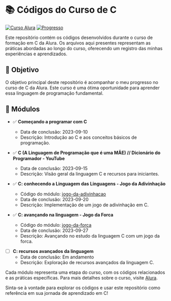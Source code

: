 # 📚 Códigos do Curso de C

[![Curso Alura](https://img.shields.io/badge/Curso-Alura-blue)](https://cursos.alura.com.br/formacao-linguagem-c)
[![Progresso](https://img.shields.io/badge/Progresso-80%25-yellow)](https://cursos.alura.com.br/formacao-linguagem-c)

Este repositório contém os códigos desenvolvidos durante o curso de formação em C da Alura. Os arquivos aqui presentes representam as práticas abordadas ao longo do curso, oferecendo um registro das minhas experiências e aprendizados.

## 🎯 Objetivo

O objetivo principal deste repositório é acompanhar o meu progresso no curso de C da Alura. Este curso é uma ótima oportunidade para aprender essa linguagem de programação fundamental.

## 📂 Módulos

- ✅ **Começando a programar com C**
  - Data de conclusão: 2023-09-10
  - Descrição: Introdução ao C e aos conceitos básicos de programação.

- ✅ **C (A Linguagem de Programação que é uma MÃE) // Dicionário do Programador - YouTube**
  - Data de conclusão: 2023-09-15
  - Descrição: Visão geral da linguagem C e recursos para iniciantes.

- ✅ **C: conhecendo a Linguagem das Linguagens - Jogo da Adivinhação**
  - Código do módulo: [jogo-da-adivinhacao](https://github.com/DanielleBritoEvangelista/estudo-C/blob/main/jogoDaAdvinhacao.c)
  - Data de conclusão: 2023-09-20
  - Descrição: Implementação de um jogo de adivinhação em C.

- ✅ **C: avançando na linguagem - Jogo da Forca**
  - Código do módulo: [jogo-da-forca](https://github.com/DanielleBritoEvangelista/estudo-C/blob/main/jogoDaForca.c)
  - Data de conclusão: 2023-09-27
  - Descrição: Avançando no estudo da linguagem C com um jogo da forca.

- [ ] **C: recursos avançados da linguagem**
  - Data de conclusão: Em andamento
  - Descrição: Exploração de recursos avançados da linguagem C.


Cada módulo representa uma etapa do curso, com os códigos relacionados e as práticas específicas. Para mais detalhes sobre o curso, visite [Alura](https://cursos.alura.com.br/formacao-linguagem-c).

Sinta-se à vontade para explorar os códigos e usar este repositório como referência em sua jornada de aprendizado em C!
